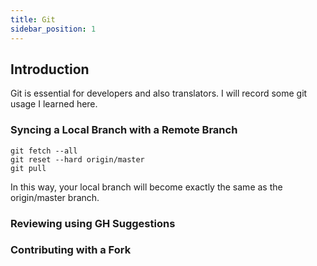 ```yaml
---
title: Git
sidebar_position: 1
---
```


## Introduction

Git is essential for developers and also translators. I will record some git usage I learned here.

### Syncing a Local Branch with a Remote Branch

```
git fetch --all
git reset --hard origin/master 
git pull
```

In this way, your local branch will become exactly the same as the origin/master branch.

### Reviewing using GH Suggestions



### Contributing with a Fork